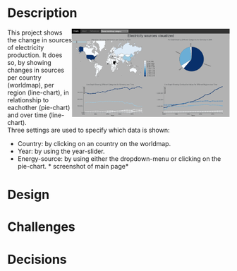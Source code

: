 # Description
<img src="docs/project_page.png" align="right" height="200"  > This project shows the change in sources of electricity production. It does so, by showing changes in sources per country (worldmap), per region (line-chart), in relationship to eachother (pie-chart) and over time (line-chart).  
Three settings are used to specify which data is shown:
* Country: by clicking on an country on the worldmap.
* Year:  by using the year-slider.
* Energy-source: by using either the dropdown-menu or clicking on the pie-chart. *                                   screenshot of main page*

# Design


# Challenges


# Decisions

